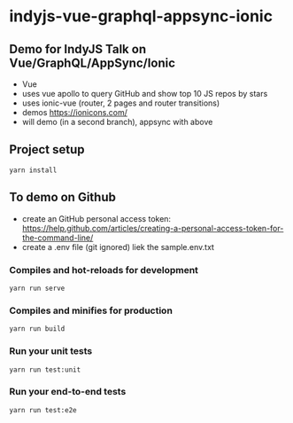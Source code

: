 # indyjs-vue-graphql-appsync-ionic

## Demo for IndyJS Talk on Vue/GraphQL/AppSync/Ionic

-   Vue
-   uses vue apollo to query GitHub and show top 10 JS repos by stars
-   uses ionic-vue (router, 2 pages and router transitions)
-   demos https://ionicons.com/
-   will demo (in a second branch), appsync with above

## Project setup

```
yarn install
```

## To demo on Github

-   create an GitHub personal access token: https://help.github.com/articles/creating-a-personal-access-token-for-the-command-line/
-   create a .env file (git ignored) liek the sample.env.txt

### Compiles and hot-reloads for development

```
yarn run serve
```

### Compiles and minifies for production

```
yarn run build
```

### Run your unit tests

```
yarn run test:unit
```

### Run your end-to-end tests

```
yarn run test:e2e
```
